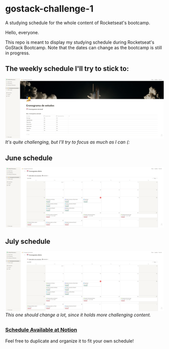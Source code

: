 # gostack-challenge-1
A studying schedule for the whole content of Rocketseat's bootcamp.

Hello, everyone.

This repo is meant to display my studying schedule during Rocketseat's GoStack Bootcamp.
Note that the dates can change as the bootcamp is still in progress.


## The weekly schedule I'll try to stick to:
![Weekly Schedule](https://raw.githubusercontent.com/CHenOli/gostack-challenge-1/master/imgs/weekly.png)
*It's quite challenging, but I'll try to focus as much as I can (:*

## June schedule
![June Schedule](https://raw.githubusercontent.com/CHenOli/gostack-challenge-1/master/imgs/june.png)

## July schedule
![June Schedule](https://raw.githubusercontent.com/CHenOli/gostack-challenge-1/master/imgs/june.png)
*This one should change a lot, since it holds more challenging content.*

## 

### [Schedule Available at Notion](https://www.notion.so/chenoli/Cronograma-de-estudos-b1d38ac5215e435f96c3c9c8bceb57c2)
Feel free to duplicate and organize it to fit your own schedule!
